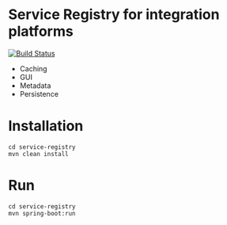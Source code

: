 Service Registry for integration platforms
================================================

[![Build Status](https://travis-ci.org/denschu/service-registry.png?branch=master)](https://travis-ci.org/denschu/service-registry)

* Caching
* GUI
* Metadata
* Persistence


# Installation

	cd service-registry
	mvn clean install

# Run

	cd service-registry
	mvn spring-boot:run